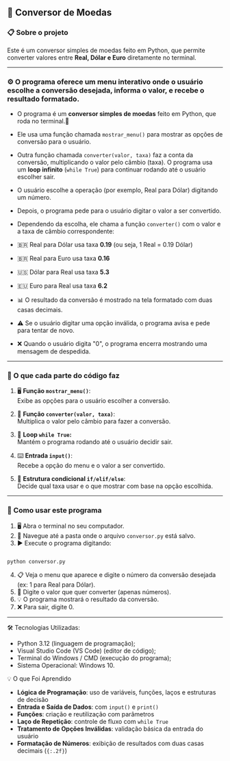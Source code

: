 ## 💱 Conversor de Moedas

### 📋 Sobre o projeto

Este é um conversor simples de moedas feito em Python, que permite converter valores entre **Real, Dólar e Euro** diretamente no terminal.

---

### ⚙️ O programa oferece um menu interativo onde o usuário escolhe a conversão desejada, informa o valor, e recebe o resultado formatado.

-  O programa é um **conversor simples de moedas** feito em Python, que roda no terminal.🐍
-  Ele usa uma função chamada `mostrar_menu()` para mostrar as opções de conversão para o usuário.
-  Outra função chamada `converter(valor, taxa)` faz a conta da conversão, multiplicando o valor pelo câmbio (taxa).
   O programa usa um **loop infinito** (`while True`) para continuar rodando até o usuário escolher sair.
-  O usuário escolhe a operação (por exemplo, Real para Dólar) digitando um número.
-  Depois, o programa pede para o usuário digitar o valor a ser convertido.
-  Dependendo da escolha, ele chama a função `converter()` com o valor e a taxa de câmbio correspondente:
  
  - 🇧🇷 Real para Dólar usa taxa **0.19** (ou seja, 1 Real = 0.19 Dólar)
  - 🇧🇷 Real para Euro usa taxa **0.16**
  - 🇺🇸 Dólar para Real usa taxa **5.3**
  - 🇪🇺 Euro para Real usa taxa **6.2**
  
- 📊 O resultado da conversão é mostrado na tela formatado com duas casas decimais.
- ⚠️ Se o usuário digitar uma opção inválida, o programa avisa e pede para tentar de novo.
- ❌ Quando o usuário digita "0", o programa encerra mostrando uma mensagem de despedida.

---

### 🧩 O que cada parte do código faz

1. 🖥️ **Função `mostrar_menu()`**:  
   Exibe as opções para o usuário escolher a conversão.

2. 🧮 **Função `converter(valor, taxa)`**:  
   Multiplica o valor pelo câmbio para fazer a conversão.

3. 🔄 **Loop `while True`:**  
   Mantém o programa rodando até o usuário decidir sair.

4. ⌨️ **Entrada `input()`**:  
   Recebe a opção do menu e o valor a ser convertido.

5. 🔀 **Estrutura condicional `if/elif/else`**:  
   Decide qual taxa usar e o que mostrar com base na opção escolhida.

---

### 🚀 Como usar este programa

1. 🖥️ Abra o terminal no seu computador.
2. 📂 Navegue até a pasta onde o arquivo `conversor.py` está salvo.
3. ▶️ Execute o programa digitando:

```

python conversor.py

```
4. 📋 Veja o menu que aparece e digite o número da conversão desejada (ex: 1 para Real para Dólar).
5. 🔢 Digite o valor que quer converter (apenas números).
6. 💡 O programa mostrará o resultado da conversão.
7. ❌ Para sair, digite 0.

---
🛠️ Tecnologias Utilizadas:

- Python 3.12 (linguagem de programação);
- Visual Studio Code (VS Code) (editor de código);
- Terminal do Windows / CMD (execução do programa);
- Sistema Operacional: Windows 10.

💡 O que Foi Aprendido

- **Lógica de Programação**: uso de variáveis, funções, laços e estruturas de decisão
- **Entrada e Saída de Dados**: com `input()` e `print()`
- **Funções**: criação e reutilização com parâmetros
- **Laço de Repetição**: controle de fluxo com `while True`
- **Tratamento de Opções Inválidas**: validação básica da entrada do usuário
- **Formatação de Números**: exibição de resultados com duas casas decimais (`{:.2f}`)
